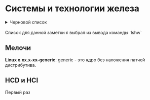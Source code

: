 # Системы и технологии железа

<details>
    <summary>Черновой список</summary>

- Linux 5.19.0-35-generic ehci_hcd

- smbios

- dmi

- smp

- vsyscall32

pci upgrade shadowing cdboot bootselect edd int13floppynec int13floppytoshiba int13floppy360 int13floppy1200 int13floppy720 int13floppy2880 int9keyboard int10video acpi usb biosbootspecification uefi

lm fpu fpu_exception wp vme de pse tsc msr pae mce cx8 apic sep mtrr pge mca cmov pat pse36 clflush dts acpi mmx fxsr sse sse2 ht tm pbe syscall nx rdtscp x86-64 constant_tsc arch_perfmon pebs bts rep_good nopl xtopology nonstop_tsc cpuid aperfmperf pni pclmulqdq dtes64 monitor ds_cpl vmx est tm2 ssse3 cx16 xtpr pdcm pcid sse4_1 sse4_2 x2apic popcnt tsc_deadline_timer xsave avx lahf_lm epb pti ssbd ibrs ibpb stibp tpr_shadow vnmi flexpriority ept vpid xsaveopt dtherm arat pln pts md_clear flush_l1d cpufreq

synchronous internal write-through instruction data

msi pm vga_controller bus_master cap_list rom fb

MEI Controller

pm msi ehci bus_master cap_list

EHCI Host Controller

pm msi pciexpress bus_master cap_list

High Definition Audio Controller:

- HDA Intel PCH Mic
- HDA Intel PCH Headphone
- HDA Intel PCH HDMI/DP,pcm=3

PCI bridge

pci pciexpress msi pm normal_decode bus_master cap_list

pm msi msix pciexpress bus_master cap_list rom ethernet physical tp 10bt 10bt-fd 100bt 100bt-fd 1000bt 1000bt-fd autonegotiation

MMC Host

pm msi pciexpress bus_master cap_list

pm msi pciexpress bus_master cap_list ethernet physical wireless

pm msi msix pciexpress xhci bus_master cap_list

xHCI Host Controller

usb-2.00

pm debug ehci bus_master cap_list

bluetooth usb-1.10

ISA bridge

isa bus_master cap_list

PnP device

pnp

6 port Mobile SATA AHCI Controller

sata msi pm ahci_1.0 bus_master cap_list emulated

gpt-1.00 partitioned partitioned:gpt

partitioned partitioned:dos

primary ntfs initialized

journaled extended_attributes large_files huge_files dir_nlink 64bit extents ext4 ext2 initialized recover

primary journaled extended_attributes large_files huge_files dir_nlink recover extents ext4 ext2 initialized

platform

Virtual Battery

Power Button

power

Lid Switch

Acer WMI hotkeys

Video Bus

Sleep Button

AT Translated Set 2 keyboard

i8042

ETPS/2 Elantech Touchpad

</details>
<br/>
Список для данной заметки я выбрал из вывода команды `lshw`

## Мелочи

**Linux x.xx.x-xx-generic**: generic - это ядро без наложения патчей дистрибутива.

## HCD и HCI

Первый раз
